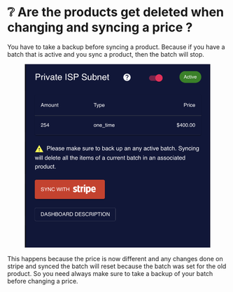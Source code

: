 # ❔ Are the products get deleted when changing and syncing a price ?

You have to take a backup before syncing a product. Because if you have a batch that is active and you sync a product, then the batch will stop.

<figure><img src="../../.gitbook/assets/Screenshot 2023-03-20 at 11.23.24.png" alt=""><figcaption></figcaption></figure>

This happens because the price is now different and any changes done on stripe and synced the batch will reset because the batch was set for the old product. So you need always make sure to take a backup of your batch before changing a price.
